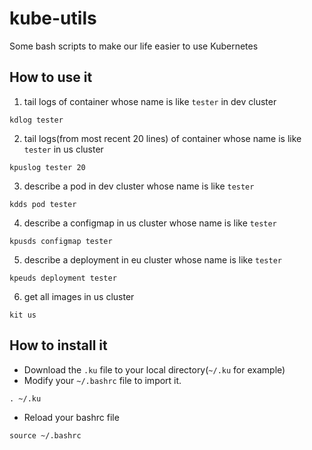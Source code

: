# kube-utils
Some bash scripts to make our life easier to use Kubernetes

## How to use it
1. tail logs of container whose name is like `tester` in dev cluster
```
kdlog tester
```

2. tail logs(from most recent 20 lines) of container whose name is like `tester` in us cluster
```
kpuslog tester 20
```

3. describe a pod in dev cluster whose name is like `tester`
```
kdds pod tester
```

4. describe a configmap in us cluster whose name is like `tester`
```
kpusds configmap tester
```

5. describe a deployment in eu cluster whose name is like `tester`
```
kpeuds deployment tester
```

6. get all images in us cluster
```
kit us
```

## How to install it
* Download the `.ku` file to your local directory(`~/.ku` for example)
* Modify your `~/.bashrc` file to import it.
```
. ~/.ku
```
* Reload your bashrc file
```
source ~/.bashrc
```
